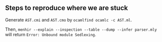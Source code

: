 ## Steps to reproduce where we are stuck

Generate `AST.cmi` and `AST.cmo` by `ocamlfind ocamlc -c AST.ml`.

Then, `menhir --explain --inspection --table --dump --infer parser.mly` will return `Error: Unbound module Sedlexing`.
